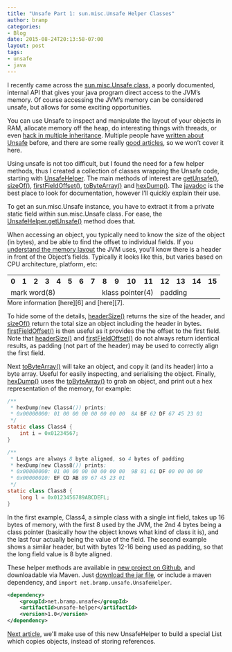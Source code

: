 ```yaml
---
title: "Unsafe Part 1: sun.misc.Unsafe Helper Classes"
author: bramp
categories:
- Blog
date: 2015-08-24T20:13:58-07:00
layout: post
tags:
- unsafe
- java
---
```


I recently came across the [sun.misc.Unsafe class][1], a poorly documented, internal API that gives your java program direct access to the JVM’s memory. Of course accessing the JVM’s memory can be considered unsafe, but allows for some exciting opportunities.

You can use Unsafe to inspect and manipulate the layout of your objects in RAM, allocate memory off the heap, do interesting things with threads, or even [hack in multiple inheritance][2]. Multiple people have [written about Unsafe][3] before, and there are some really [good articles][4], so we won’t cover it here.

Using unsafe is not too difficult, but I found the need for a few helper methods, thus I created a collection of classes wrapping the Unsafe code, starting with [UnsafeHelper][10]. The main methods of interest are [getUnsafe()][11], [sizeOf()][12], [firstFieldOffset()][13], [toByteArray()][14] and [hexDump()][15]. The [javadoc][9] is the best place to look for documentation, however I’ll quickly explain their use.

To get an sun.misc.Unsafe instance, you have to extract it from a private static field within sun.misc.Unsafe class. For ease, the [UnsafeHelper.getUnsafe()][11] method does that.

When accessing an object, you typically need to know the size of the object (in bytes), and be able to find the offset to individual fields. If you [understand the memory layout][5] the JVM uses, you’ll know there is a header in front of the Object’s fields. Typically it looks like this, but varies based on CPU architecture, platform, etc:

<table class="table table-bordered" style="margin-bottom: 0px">
  <tr>
    <th class="text-center">0</th>
    <th class="text-center">1</th>
    <th class="text-center">2</th>
    <th class="text-center">3</th>
    <th class="text-center">4</th>
    <th class="text-center">5</th>
    <th class="text-center">6</th>
    <th class="text-center">7</th>
    <th class="text-center">8</th>
    <th class="text-center">9</th>
    <th class="text-center">10</th>
    <th class="text-center">11</th>
    <th class="text-center">12</th>
    <th class="text-center">13</th>
    <th class="text-center">14</th>
    <th class="text-center">15</th>
  </tr>
  <tr>
    <td class="text-center" colspan="8">mark word(8)</td>
    <td class="text-center" colspan="4">klass pointer(4)</td>
    <td class="text-center" colspan="4">padding</td>
  </tr>
</table>
<div class="text-right">More information [here][6] and [here][7].</div>

To hide some of the details, [headerSize()][16] returns the size of the header, and [sizeOf()][12] return the total size an object including the header in bytes. [firstFieldOffset()][13] is then useful as it provides the the offset to the first field. Note that [headerSize()][16] and [firstFieldOffset()][13] do not always return identical results, as padding (not part of the header) may be used to correctly align the first field.

Next [toByteArray()][14] will take an object, and copy it (and its header) into a byte array. Useful for easily inspecting, and serialising the object. Finally, [hexDump()][15] uses the [toByteArray()][14] to grab an object, and print out a hex representation of the memory, for example:

```java
/**
 * hexDump(new Class4()) prints:
 * 0x00000000: 01 00 00 00 00 00 00 00  8A BF 62 DF 67 45 23 01
 */
static class Class4 {
    int i = 0x01234567;
}

/**
 * Longs are always 8 byte aligned, so 4 bytes of padding
 * hexDump(new Class8()) prints:
 * 0x00000000: 01 00 00 00 00 00 00 00  9B 81 61 DF 00 00 00 00
 * 0x00000010: EF CD AB 89 67 45 23 01
 */
static class Class8 {
    long l = 0x0123456789ABCDEFL;
}
```

In the first example, Class4, a simple class with a single int field, takes up 16 bytes of memory, with the first 8 used by the JVM, the 2nd 4 bytes being a class pointer (basically how the object knows what kind of class it is), and the last four actually being the value of the field. The second example shows a similar header, but with bytes 12-16 being used as padding, so that the long field value is 8 byte aligned.

These helper methods are available in [new project on Github][8], and downloadable via Maven. Just [download the jar file][17], or include a maven dependency, and ```import net.bramp.unsafe.UnsafeHelper```.

```xml
<dependency>
    <groupId>net.bramp.unsafe</groupId>
    <artifactId>unsafe-helper</artifactId>
    <version>1.0</version>
</dependency>
```

[Next article][18], we'll make use of this new UnsafeHelper to build a special List which copies objects, instead of storing references.

[1]: http://www.docjar.com/docs/api/sun/misc/Unsafe.html
[2]: http://mishadoff.com/blog/java-magic-part-4-sun-dot-misc-dot-unsafe/
[3]: https://dzone.com/articles/understanding-sunmiscunsafe
[4]: http://mydailyjava.blogspot.com/2013/12/sunmiscunsafe.html
[5]: http://www.codeinstructions.com/2008/12/java-objects-memory-structure.html
[6]: http://www.codeinstructions.com/2008/12/java-objects-memory-structure.html
[7]: http://stackoverflow.com/a/17348396/88646
[8]: https://github.com/bramp/unsafe
[9]: https://bramp.github.io/unsafe/
[10]: https://bramp.github.io/unsafe/index.html?net/bramp/unsafe/UnsafeHelper.html
[11]: https://bramp.github.io/unsafe/net/bramp/unsafe/UnsafeHelper.html#getUnsafe--
[12]: https://bramp.github.io/unsafe/net/bramp/unsafe/UnsafeHelper.html#sizeOf-java.lang.Object-
[13]: https://bramp.github.io/unsafe/net/bramp/unsafe/UnsafeHelper.html#firstFieldOffset-java.lang.Class-
[14]: https://bramp.github.io/unsafe/net/bramp/unsafe/UnsafeHelper.html#toByteArray-java.lang.Object-
[15]: https://bramp.github.io/unsafe/net/bramp/unsafe/UnsafeHelper.html#hexDump-java.io.PrintStream-java.lang.Object-
[16]: https://bramp.github.io/unsafe/net/bramp/unsafe/UnsafeHelper.html#headerSize-java.lang.Object-
[17]: https://oss.sonatype.org/service/local/repositories/releases/content/net/bramp/unsafe/unsafe-helper/1.0/unsafe-helper-1.0.jar
[18]: https://blog.bramp.net/post/2015/08/26/unsafe-part-2-using-sun.misc.unsafe-to-create-a-contiguous-array-of-objects/
